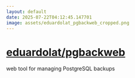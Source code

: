 ```yaml
---
layout: default
date: 2025-07-22T04:12:45.147701
image: assets/eduardolat_pgbackweb_cropped.png
---
```


# [eduardolat/pgbackweb](https://github.com/eduardolat/pgbackweb)

web tool for managing PostgreSQL backups
